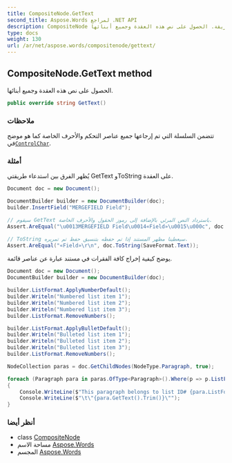 ```yaml
---
title: CompositeNode.GetText
second_title: Aspose.Words لمراجع .NET API
description: CompositeNode طريقة. الحصول على نص هذه العقدة وجميع أبنائها.
type: docs
weight: 130
url: /ar/net/aspose.words/compositenode/gettext/
---
```

## CompositeNode.GetText method

الحصول على نص هذه العقدة وجميع أبنائها.

```csharp
public override string GetText()
```

### ملاحظات

تتضمن السلسلة التي تم إرجاعها جميع عناصر التحكم والأحرف الخاصة كما هو موضح في[`ControlChar`](../../controlchar/).

### أمثلة

يُظهر الفرق بين استدعاء طريقتي GetText وToString على العقدة.

```csharp
Document doc = new Document();

DocumentBuilder builder = new DocumentBuilder(doc);
builder.InsertField("MERGEFIELD Field");

// سيقوم GetText باسترداد النص المرئي بالإضافة إلى رموز الحقول والأحرف الخاصة.
Assert.AreEqual("\u0013MERGEFIELD Field\u0014«Field»\u0015\u000c", doc.GetText());

// ToString سيعطينا مظهر المستند إذا تم حفظه بتنسيق حفظ تم تمريره.
Assert.AreEqual("«Field»\r\n", doc.ToString(SaveFormat.Text));
```

يوضح كيفية إخراج كافة الفقرات في مستند عبارة عن عناصر قائمة.

```csharp
Document doc = new Document();
DocumentBuilder builder = new DocumentBuilder(doc);

builder.ListFormat.ApplyNumberDefault();
builder.Writeln("Numbered list item 1");
builder.Writeln("Numbered list item 2");
builder.Writeln("Numbered list item 3");
builder.ListFormat.RemoveNumbers();

builder.ListFormat.ApplyBulletDefault();
builder.Writeln("Bulleted list item 1");
builder.Writeln("Bulleted list item 2");
builder.Writeln("Bulleted list item 3");
builder.ListFormat.RemoveNumbers();

NodeCollection paras = doc.GetChildNodes(NodeType.Paragraph, true);

foreach (Paragraph para in paras.OfType<Paragraph>().Where(p => p.ListFormat.IsListItem))
{ 
    Console.WriteLine($"This paragraph belongs to list ID# {para.ListFormat.List.ListId}, number style \"{para.ListFormat.ListLevel.NumberStyle}\"");
    Console.WriteLine($"\t\"{para.GetText().Trim()}\"");
}
```

### أنظر أيضا

* class [CompositeNode](../)
* مساحة الاسم [Aspose.Words](../../compositenode/)
* المجسم [Aspose.Words](../../../)


